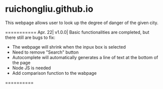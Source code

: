 # ruichongliu.github.io
This webpage allows user to look up the degree of danger of the given city.

===========
Apr. 22|
v1.0.0|
Basic functionalities are completed, but there still are bugs to fix:
 - The webpage will shrink when the inpux box is selected
 - Need to remove "Search" button
 - Autocomplete will automatically generates a line of text at the bottom of the page
 - Node JS is needed
 - Add comparison function to the wabpage
 
 ==========
